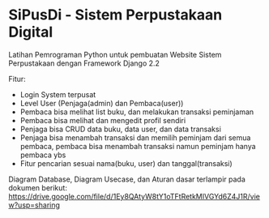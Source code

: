 # SiPusDi - Sistem Perpustakaan Digital

Latihan Pemrograman Python untuk pembuatan Website Sistem Perpustakaan dengan Framework Django 2.2

Fitur:<br><ul>
  <li>Login System terpusat</li>
  <li>Level User (Penjaga(admin) dan Pembaca(user)) </li>
  <li>Pembaca bisa melihat list buku, dan melakukan transaksi peminjaman</li>
  <li>Pembaca bisa melihat dan mengedit profil sendiri</li>
  <li>Penjaga bisa CRUD data buku, data user, dan data transaksi</li>
  <li>Penjaga bisa menambah transaksi dan memilih peminjam dari semua pembaca, pembaca bisa menambah transaksi namun peminjam hanya pembaca ybs</li>
  <li>Fitur pencarian sesuai nama(buku, user) dan tanggal(transaksi)</li>  
</ul>


Diagram Database, Diagram Usecase, dan Aturan dasar terlampir pada dokumen berikut: https://drive.google.com/file/d/1Ey8QAtyW8tY1oTFtRetkMIVGYd6Z4J1R/view?usp=sharing
